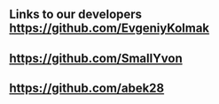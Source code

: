 Links to our developers
https://github.com/EvgeniyKolmak
--------------------------------
https://github.com/SmallYvon
--------------------------------
https://github.com/abek28
--------------------------------